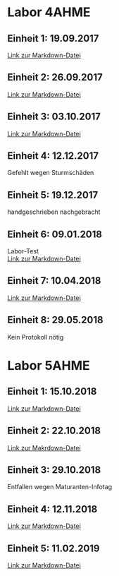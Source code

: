 # Labor  4AHME

## Einheit 1: 19.09.2017
[Link zur Markdown-Datei](https://github.com/HTLMechatronics/m14-la1-sx/blob/tutram12/tutram12_kw38.md)

## Einheit 2: 26.09.2017
[Link zur Markdown-Datei](https://github.com/HTLMechatronics/m14-la1-sx/blob/tutram12/tutram12_kw39.md)

## Einheit 3: 03.10.2017
[Link zur Markdown-Datei](https://github.com/HTLMechatronics/m14-la1-sx/blob/tutram12/tutram12_kw40.md)

## Einheit 4: 12.12.2017
Gefehlt wegen Sturmschäden

## Einheit 5: 19.12.2017
handgeschrieben nachgebracht

## Einheit 6: 09.01.2018
Labor-Test  
[Link zur Markdown-Datei](https://github.com/HTLMechatronics/m14-la1-sx/blob/tutram12/tutram12_kw02_2018.md)  

## Einheit 7: 10.04.2018
[Link zur Markdown-Datei](https://github.com/HTLMechatronics/m14-la1-sx/blob/tutram12/tutram12_kw15_2018.md)  

## Einheit 8: 29.05.2018
Kein Protokoll nötig

# Labor  5AHME

## Einheit 1: 15.10.2018
[Link zur Markdown-Datei](https://github.com/HTLMechatronics/m14-la1-sx/blob/tutram12/tutram12/5AHME/tutram12_2018_kw43.md)

## Einheit 2: 22.10.2018
[Link zur Makrdown-Datei](https://github.com/HTLMechatronics/m14-la1-sx/blob/tutram12/tutram12/5AHME/tutram12_2018_kw44.md)

## Einheit 3: 29.10.2018
Entfallen wegen Maturanten-Infotag

## Einheit 4: 12.11.2018
[Link zur Markdown-Datei](https://github.com/HTLMechatronics/m14-la1-sx/blob/tutram12/tutram12/5AHME/tutram12_2018_kw46.md)
  
## Einheit 5: 11.02.2019
[Link zur Markdown-Datei](https://github.com/HTLMechatronics/m14-la1-sx/blob/tutram12/tutram12/5AHME/tutram12_2019_kw07.md)
